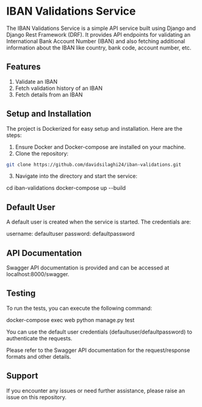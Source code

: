 # IBAN Validations Service

The IBAN Validations Service is a simple API service built using Django and Django Rest Framework (DRF). It provides API endpoints for validating an International Bank Account Number (IBAN) and also fetching additional information about the IBAN like country, bank code, account number, etc.

## Features

1. Validate an IBAN
2. Fetch validation history of an IBAN
3. Fetch details from an IBAN

## Setup and Installation

The project is Dockerized for easy setup and installation. Here are the steps:

1. Ensure Docker and Docker-compose are installed on your machine.
2. Clone the repository:

```bash
git clone https://github.com/davidsilaghi24/iban-validations.git
```

3. Navigate into the directory and start the service:

cd iban-validations
docker-compose up --build

## Default User

A default user is created when the service is started. The credentials are:

username: defaultuser
password: defaultpassword

## API Documentation

Swagger API documentation is provided and can be accessed at localhost:8000/swagger.

## Testing

To run the tests, you can execute the following command:

docker-compose exec web python manage.py test

You can use the default user credentials (defaultuser/defaultpassword) to authenticate the requests.

Please refer to the Swagger API documentation for the request/response formats and other details.

## Support

If you encounter any issues or need further assistance, please raise an issue on this repository.
